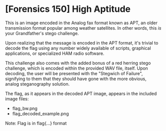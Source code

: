 # [Forensics 150] High Aptitude

This is an image encoded in the Analog fax format known as APT, an older transmission format popular among weather satellites. In other words, this _is_ your Grandfather's stego challenge.

Upon realizing that the message is encoded in the APT format, it's trivial to decode the flag using any number widely available of scripts,
graphical applications, or specialized HAM radio software.

This challenge also comes with the added bonus of a red herring stego challenge, which is encoded within the provided WAV file, itself.
Upon decoding, the user will be presented with the "Stegwich of Failure", signifying to them that they should have gone with the more obvious, analog steganography solution.

The flag, as it appears in the decoded APT image, appears in the included image files:
- flag_bw.png
- flag_decoded_example.png

Note: Flag is in flag{...} format

